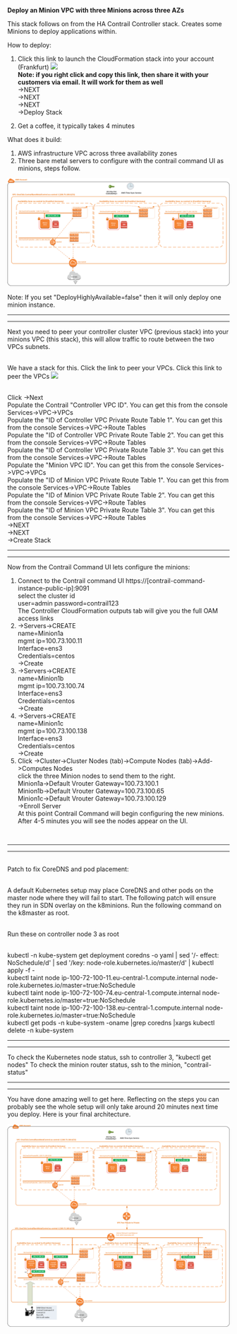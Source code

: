 **Deploy an Minion VPC with three Minions across three AZs**



This stack follows on from the HA Contrail Controller stack. Creates some Minions to deploy applications within.

How to deploy:
1.  Click this link to launch the CloudFormation stack into your account (Frankfurt)
[<img src="https://s3.amazonaws.com/cloudformation-examples/cloudformation-launch-stack.png">](https://console.aws.amazon.com/cloudformation/home?region=eu-central-1#/stacks/new?stackName=Contrail-Minions&templateURL=https://s3.amazonaws.com/contrail-one-click-deployers/Contrail-Minions.json)
<br/>**Note: if you right click and copy this link, then share it with your customers via email. It will work for them as well**
<br/>->NEXT
<br/>->NEXT
<br/>->NEXT
<br/>->Deploy Stack

2.  Get a coffee, it typically takes 4 minutes

What does it build: 
1.  AWS infrastructure VPC across three availability zones
2.  Three bare metal servers to configure with the contrail command UI as minions, steps follow.

![One-Click-Bare-Metal-Simulation-All-In-One](images/Minions.png)

Note: If you set "DeployHighlyAvailable=false" then it will only deploy one minion instance.

-------------------------------
-------------------------------

Next you need to peer your controller cluster VPC (previous stack) into your minions VPC (this stack), this will allow traffic to route between the two VPCs subnets. 

<br/>We have a stack for this. Click the link to peer your VPCs. Click this link to peer the VPCs
[<img src="https://s3.amazonaws.com/cloudformation-examples/cloudformation-launch-stack.png">](https://console.aws.amazon.com/cloudformation/home?region=eu-central-1#/stacks/new?stackName=Contrail-Peers&templateURL=https://s3.amazonaws.com/contrail-one-click-deployers/Contrail-HA-Peers.json)

<br/>Click ->Next
<br/>Populate the Contrail "Controller VPC ID". You can get this from the console Services->VPC->VPCs
<br/>Populate the "ID of Controller VPC Private Route Table 1". You can get this from the console Services->VPC->Route Tables
<br/>Populate the "ID of Controller VPC Private Route Table 2". You can get this from the console Services->VPC->Route Tables
<br/>Populate the "ID of Controller VPC Private Route Table 3". You can get this from the console Services->VPC->Route Tables
<br/>Populate the "Minion VPC ID". You can get this from the console Services->VPC->VPCs
<br/>Populate the "ID of Minion VPC Private Route Table 1". You can get this from the console Services->VPC->Route Tables
<br/>Populate the "ID of Minion VPC Private Route Table 2". You can get this from the console Services->VPC->Route Tables
<br/>Populate the "ID of Minion VPC Private Route Table 3". You can get this from the console Services->VPC->Route Tables
<br/>->NEXT
<br/>->NEXT
<br/>->Create Stack

-------------------------------
-------------------------------
Now from the Contrail Command UI lets configure the minions:

1.  Connect to the Contrail command UI https://[contrail-command-instance-public-ip]:9091
<br/>select the cluster id
<br/>user=admin password=contrail123 
<br/>The Controller CloudFormation outputs tab will give you the full OAM access links
2.  ->Servers->CREATE
    <br>name=Minion1a
    <br/>mgmt ip=100.73.100.11
    <br/>Interface=ens3
    <br/>Credentials=centos
    <br/>->Create
3.  ->Servers->CREATE
    <br>name=Minion1b
    <br/>mgmt ip=100.73.100.74
    <br/>Interface=ens3
    <br/>Credentials=centos
    <br/>->Create
3.  ->Servers->CREATE
    <br>name=Minion1c
    <br/>mgmt ip=100.73.100.138
    <br/>Interface=ens3
    <br/>Credentials=centos
    <br/>->Create
4.  Click ->Cluster->Cluster Nodes (tab)->Compute Nodes (tab)->Add->Computes Nodes
<br/>click the three Minion nodes to send them to the right.
<br/>Minion1a->Default Vrouter Gateway=100.73.100.1
<br/>Minion1b->Default Vrouter Gateway=100.73.100.65
<br/>Minion1c->Default Vrouter Gateway=100.73.100.129
<br/>->Enroll Server
<br/>At this point Contrail Command will begin configuring the new minions. After 4-5 minutes you will see the nodes appear on the UI. 
<br/>

-------------------------------
-------------------------------
<br/>Patch to fix CoreDNS and pod placement:

<br/>A default Kubernetes setup may place CoreDNS and other pods on the master node where they will fail to start. The following patch will ensure they run in SDN overlay on the k8minions. Run the following command on the k8master as root.

<br/>Run these on controller node 3 as root

<br/>kubectl -n kube-system get deployment coredns -o yaml | sed '/- effect\: NoSchedule/d' | sed '/key\: node-role.kubernetes.io\/master/d' | kubectl apply -f -
<br/>kubectl taint node ip-100-72-100-11.eu-central-1.compute.internal node-role.kubernetes.io/master=true:NoSchedule
<br/>kubectl taint node ip-100-72-100-74.eu-central-1.compute.internal node-role.kubernetes.io/master=true:NoSchedule
<br/>kubectl taint node ip-100-72-100-138.eu-central-1.compute.internal node-role.kubernetes.io/master=true:NoSchedule
<br/>kubectl get pods -n kube-system -oname |grep coredns |xargs kubectl delete -n kube-system

-------------------------------
-------------------------------

To check the Kubernetes node status, ssh to controller 3, "kubectl get nodes"
To check the minion router status, ssh to the minion, "contrail-status"

-------------------------------
-------------------------------

You have done amazing well to get here. Reflecting on the steps you can probably see the whole setup will only take around 20 minutes next time you deploy. Here is your final architecture.

![Both AWS VPC's combined](images/both-aws-vpcs.png)


